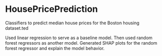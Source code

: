 # HousePricePrediction
Classifiers to predict median house prices for the Boston housing dataset.ted 

Used linear regression to serve as a baseline model.
Then used random forest regressors as another model.
Generated SHAP plots for the random forest regressor and explain the model behavior.
